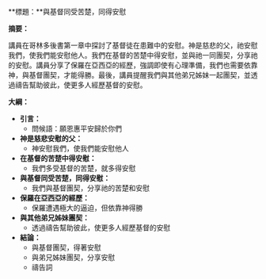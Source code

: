 **標題：**與基督同受苦楚，同得安慰

**摘要：**

講員在哥林多後書第一章中探討了基督徒在患難中的安慰。神是慈悲的父，祂安慰我們，使我們能安慰他人。我們在基督的苦楚中得安慰，並與祂一同團契，分享祂的安慰。講員分享了保羅在亞西亞的經歷，強調即使有心理準備，我們也需要依靠神，與基督團契，才能得勝。最後，講員提醒我們與其他弟兄姊妹一起團契，並透過禱告幫助彼此，使更多人經歷基督的安慰。

**大綱：**

* **引言：**
    * 問候語：願恩惠平安歸於你們
* **神是慈悲安慰的父：**
    * 神安慰我們，使我們能安慰他人
* **在基督的苦楚中得安慰：**
    * 我們多受基督的苦楚，就多得安慰
* **與基督同受苦楚，同得安慰：**
    * 我們與基督團契，分享祂的苦楚和安慰
* **保羅在亞西亞的經歷：**
    * 保羅遭遇極大的逼迫，但依靠神得勝
* **與其他弟兄姊妹團契：**
    * 透過禱告幫助彼此，使更多人經歷基督的安慰
* **結論：**
    * 與基督團契，得著安慰
    * 與弟兄姊妹團契，分享安慰
    * 禱告詞